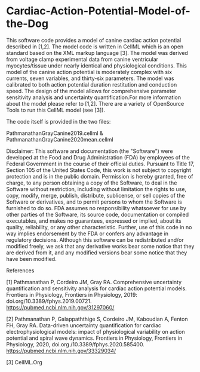 # Cardiac-Action-Potential-Model-of-the-Dog

This software code provides a model of canine cardiac action potential described in [1,2]. The model code is written in CellML which is an open standard based on the XML markup language [3]. The model was derived from voltage clamp experimental data from canine ventricular myocytes/tissue under nearly identical and physiological conditions. This model of the canine action potential is moderately complex with six currents, seven variables, and thirty-six parameters. The model was calibrated to both action potential duration restitution and conduction speed. The design of the model allows for comprehensive parameter sensitivity analysis and uncertainty quantification.For more information about the model please refer to [1,2]. There are a variety of OpenSource Tools to run this CellML model (see [3]).

The code itself is provided in the two files:

PathmanathanGrayCanine2019.cellml & PathmanathanGrayCanine2020mean.cellml

Disclaimer: This software and documentation (the "Software") were developed at the Food and Drug Administration (FDA) by employees of the Federal Government in the course of their official duties. Pursuant to Title 17, Section 105 of the United States Code, this work is not subject to copyright protection and is in the public domain. Permission is hereby granted, free of charge, to any person obtaining a copy of the Software, to deal in the Software without restriction, including without limitation the rights to use, copy, modify, merge, publish, distribute, sublicense, or sell copies of the Software or derivatives, and to permit persons to whom the Software is furnished to do so. FDA assumes no responsibility whatsoever for use by other parties of the Software, its source code, documentation or compiled executables, and makes no guarantees, expressed or implied, about its quality, reliability, or any other characteristic. Further, use of this code in no way implies endorsement by the FDA or confers any advantage in regulatory decisions. Although this software can be redistributed and/or modified freely, we ask that any derivative works bear some notice that they are derived from it, and any modified versions bear some notice that they have been modified.

References

[1] Pathmanathan P, Cordeiro JM, Gray RA. Comprehensive uncertainty quantification and sensitivity analysis for cardiac action potential models. Frontiers in Physiology, Frontiers in Physiology, 2019: doi.org/10.3389/fphys.2019.00721. https://pubmed.ncbi.nlm.nih.gov/31297060/

[2] Pathmanathan P, Galappaththige S, Cordeiro JM, Kaboudian A, Fenton FH, Gray RA. Data-driven uncertainty quantification for cardiac electrophysiological models: impact of physiological variability on action potential and spiral wave dynamics. Frontiers in Physiology, Frontiers in Physiology, 2020, doi.org /10.3389/fphys.2020.585400. https://pubmed.ncbi.nlm.nih.gov/33329034/

[3] CellML.Org

